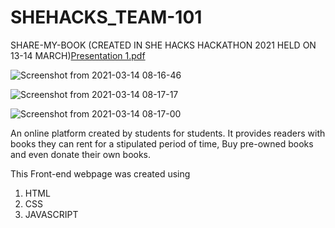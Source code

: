 # SHEHACKS_TEAM-101
SHARE-MY-BOOK 
(CREATED IN SHE HACKS HACKATHON 2021 HELD ON 13-14 MARCH)[Presentation 1.pdf](https://github.com/amritakesh/SHEHACKS_TEAM-101/files/6136346/Presentation.1.pdf)

![Screenshot from 2021-03-14 08-16-46](https://user-images.githubusercontent.com/74363370/111333569-d1ec3000-8698-11eb-8773-adb4e149d4e2.png)

![Screenshot from 2021-03-14 08-17-17](https://user-images.githubusercontent.com/74363370/111333602-dadd0180-8698-11eb-9226-aa08b12a6fd1.png)

![Screenshot from 2021-03-14 08-17-00](https://user-images.githubusercontent.com/74363370/111333630-df091f00-8698-11eb-964e-f9535ea48763.png)



An online platform created by students for students. It provides readers with books they can rent for a stipulated period of time, Buy pre-owned books and even donate their own books.

This Front-end webpage was created using
1. HTML
2. CSS
3. JAVASCRIPT
